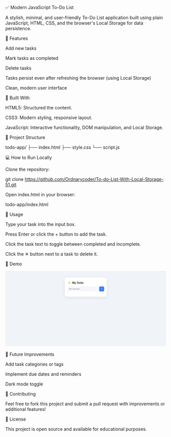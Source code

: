 ✅ Modern JavaScript To-Do List

A stylish, minimal, and user-friendly To-Do List application built using plain JavaScript, HTML, CSS, and the browser's Local Storage for data persistence.

🚀 Features

Add new tasks

Mark tasks as completed

Delete tasks

Tasks persist even after refreshing the browser (using Local Storage)

Clean, modern user interface

🎨 Built With

HTML5: Structured the content.

CSS3: Modern styling, responsive layout.

JavaScript: Interactive functionality, DOM manipulation, and Local Storage.

📁 Project Structure

todo-app/
├── index.html
├── style.css
└── script.js

💻 How to Run Locally

Clone the repository:

git clone https://github.com/Ordnarycoder/To-do-List-With-Local-Storage-51.git

Open index.html in your browser:

todo-app/index.html

📝 Usage

Type your task into the input box.

Press Enter or click the + button to add the task.

Click the task text to toggle between completed and incomplete.

Click the ✕ button next to a task to delete it.

🌟 Demo

![Screenshot](image.png)

📌 Future Improvements

Add task categories or tags

Implement due dates and reminders

Dark mode toggle

🤝 Contributing

Feel free to fork this project and submit a pull request with improvements or additional features!

📄 License

This project is open source and available for educational purposes.


